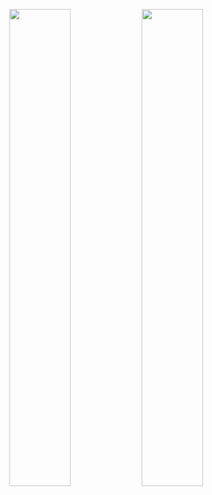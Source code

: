 <img align="left" width="47%" src="https://github-readme-stats.vercel.app/api/top-langs/?username=nsfogg&layout=compact&theme=tokyonight" />
<img align="left" width="47%" src="https://github-readme-stats.vercel.app/api?username=nsfogg&show_icons=true&theme=tokyonight" />
<!--
**nsfogg/nsfogg** is a ✨ _special_ ✨ repository because its `README.md` (this file) appears on your GitHub profile.

Here are some ideas to get you started:

- 🔭 I’m currently working on ...
- 🌱 I’m currently learning ...
- 👯 I’m looking to collaborate on ...
- 🤔 I’m looking for help with ...
- 💬 Ask me about ...
- 📫 How to reach me: ...
- 😄 Pronouns: ...
- ⚡ Fun fact: ...
-->

